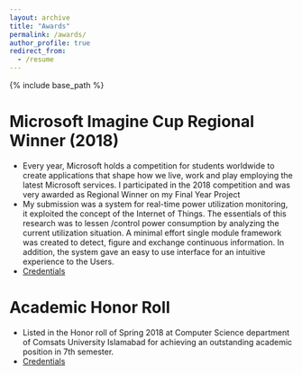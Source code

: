 ```yaml
---
layout: archive
title: "Awards"
permalink: /awards/
author_profile: true
redirect_from:
  - /resume
---
```



{% include base_path %}

Microsoft Imagine Cup Regional Winner (2018)
======
  * Every year, Microsoft holds a competition for students worldwide to create applications that shape how we live, work and play employing the latest Microsoft services. I participated in the 2018 competition and was very awarded as Regional Winner on my Final Year Project
  * My submission was a system for real-time power utilization monitoring, it exploited the concept of
  the Internet of Things. The essentials of this research was to lessen /control power consumption by
  analyzing the current utilization situation. A minimal effort single module framework was created to
  detect, figure and exchange continuous information. In addition, the system gave an easy to use
  interface for an intuitive experience to the Users.
  * [Credentials](https://samiakiran.github.io/files/imagine-cup.jpg)

Academic Honor Roll
======
  * Listed in the Honor roll of Spring 2018 at Computer Science department of Comsats University Islamabad for achieving an outstanding academic position in 7th semester.
  * [Credentials](https://samiakiran.github.io/files/honor-roll.jpg)

